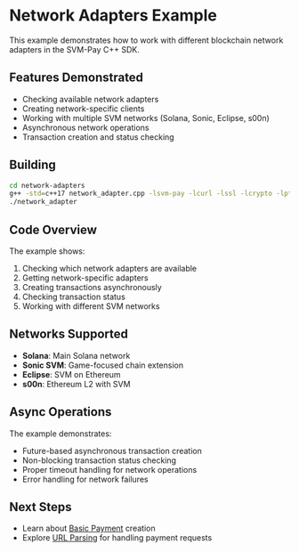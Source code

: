 # Network Adapters Example

This example demonstrates how to work with different blockchain network adapters in the SVM-Pay C++ SDK.

## Features Demonstrated

- Checking available network adapters
- Creating network-specific clients
- Working with multiple SVM networks (Solana, Sonic, Eclipse, s00n)
- Asynchronous network operations
- Transaction creation and status checking

## Building

```bash
cd network-adapters
g++ -std=c++17 network_adapter.cpp -lsvm-pay -lcurl -lssl -lcrypto -lpthread -o network_adapter
./network_adapter
```

## Code Overview

The example shows:
1. Checking which network adapters are available
2. Getting network-specific adapters
3. Creating transactions asynchronously
4. Checking transaction status
5. Working with different SVM networks

## Networks Supported

- **Solana**: Main Solana network
- **Sonic SVM**: Game-focused chain extension  
- **Eclipse**: SVM on Ethereum
- **s00n**: Ethereum L2 with SVM

## Async Operations

The example demonstrates:
- Future-based asynchronous transaction creation
- Non-blocking transaction status checking
- Proper timeout handling for network operations
- Error handling for network failures

## Next Steps

- Learn about [Basic Payment](../basic-payment/) creation
- Explore [URL Parsing](../url-parsing/) for handling payment requests